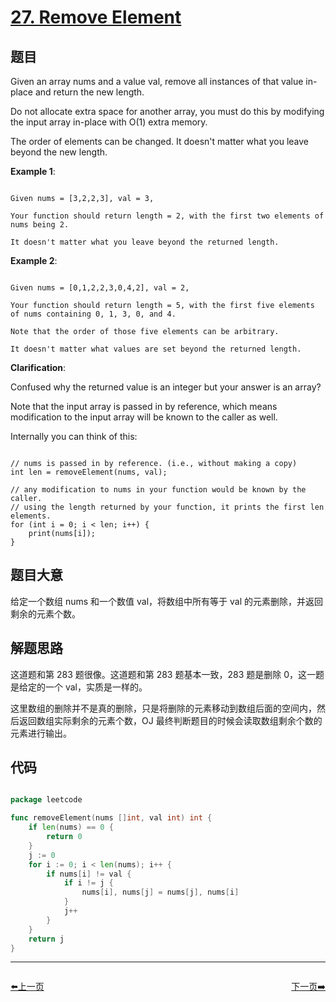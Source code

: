 # [27. Remove Element](https://leetcode.com/problems/remove-element/)

## 题目

Given an array nums and a value val, remove all instances of that value in-place and return the new length.

Do not allocate extra space for another array, you must do this by modifying the input array in-place with O(1) extra memory.

The order of elements can be changed. It doesn't matter what you leave beyond the new length.

**Example 1**:

```

Given nums = [3,2,2,3], val = 3,

Your function should return length = 2, with the first two elements of nums being 2.

It doesn't matter what you leave beyond the returned length.

```

**Example 2**:

```

Given nums = [0,1,2,2,3,0,4,2], val = 2,

Your function should return length = 5, with the first five elements of nums containing 0, 1, 3, 0, and 4.

Note that the order of those five elements can be arbitrary.

It doesn't matter what values are set beyond the returned length.

```

**Clarification**:

Confused why the returned value is an integer but your answer is an array?

Note that the input array is passed in by reference, which means modification to the input array will be known to the caller as well.

Internally you can think of this:

```

// nums is passed in by reference. (i.e., without making a copy)
int len = removeElement(nums, val);

// any modification to nums in your function would be known by the caller.
// using the length returned by your function, it prints the first len elements.
for (int i = 0; i < len; i++) {
    print(nums[i]);
}

```

## 题目大意

给定一个数组 nums 和一个数值 val，将数组中所有等于 val 的元素删除，并返回剩余的元素个数。

## 解题思路

这道题和第 283 题很像。这道题和第 283 题基本一致，283 题是删除 0，这一题是给定的一个 val，实质是一样的。

这里数组的删除并不是真的删除，只是将删除的元素移动到数组后面的空间内，然后返回数组实际剩余的元素个数，OJ 最终判断题目的时候会读取数组剩余个数的元素进行输出。

## 代码

```go

package leetcode

func removeElement(nums []int, val int) int {
	if len(nums) == 0 {
		return 0
	}
	j := 0
	for i := 0; i < len(nums); i++ {
		if nums[i] != val {
			if i != j {
				nums[i], nums[j] = nums[j], nums[i]
			}
			j++
		}
	}
	return j
}


```


----------------------------------------------
<div style="display: flex;justify-content: space-between;align-items: center;">
<p><a href="https://books.halfrost.com/leetcode/ChapterFour/0001~0099/0026.Remove-Duplicates-from-Sorted-Array/">⬅️上一页</a></p>
<p><a href="https://books.halfrost.com/leetcode/ChapterFour/0001~0099/0028.Find-the-Index-of-the-First-Occurrence-in-a-String/">下一页➡️</a></p>
</div>
